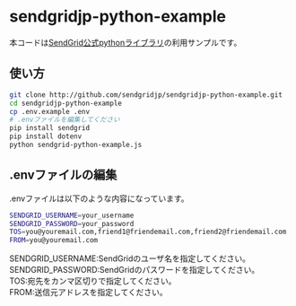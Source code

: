 # sendgridjp-python-example

本コードは[SendGrid公式pythonライブラリ](https://github.com/sendgrid/sendgrid-python)の利用サンプルです。

## 使い方

```bash
git clone http://github.com/sendgridjp/sendgridjp-python-example.git
cd sendgridjp-python-example
cp .env.example .env
# .envファイルを編集してください
pip install sendgrid
pip install dotenv
python sendgrid-python-example.js
```

## .envファイルの編集
.envファイルは以下のような内容になっています。

```bash
SENDGRID_USERNAME=your_username
SENDGRID_PASSWORD=your_password
TOS=you@youremail.com,friend1@friendemail.com,friend2@friendemail.com
FROM=you@youremail.com
```
SENDGRID_USERNAME:SendGridのユーザ名を指定してください。  
SENDGRID_PASSWORD:SendGridのパスワードを指定してください。  
TOS:宛先をカンマ区切りで指定してください。  
FROM:送信元アドレスを指定してください。  
